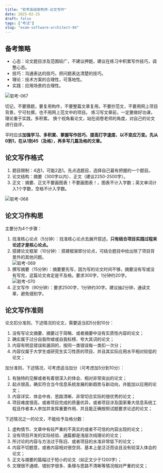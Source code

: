 ```yaml
---
title: "软考高级架构师-论文写作"
date: 2025-02-25
draft: false
tags: ["考试"]
slug: "exam-software-architect-04"
---
```



## 备考策略
- 心态：论文题目涉及范围较广，不建议押题，建议在练习中积累写作技巧，调整心态。
- 技巧：沟通表达的技巧，把问题表达清楚的技巧。
- 理论：技术方案的合理性，可落地性。
- 实践：应用场景的合理性。

![软考-067](/posts/annex/images/essays/软考-067.png)

切记，不要猜题，要复用构件，不要整篇文章复用。不要抄范文，不要用网上项目背景，宁可杜撰，也不用网上范文中的项目。 练习写文章前，一定要做好功课，理论重于实践，多积累。 
换个视角看论文，站在阅卷老师的角度，对自己的论文进行自评，

平时应该**加强学习、多积累、掌握写作技巧、提高打字速度、以不变应万变。先从0到1，在从1到45（及格），再多写几篇及格的文章。**

## 论文写作格式
1. 题目限制：4选1，可能2选1。先点选题目，选择自己最有把握的一个题目。
2. 论文结构：摘要（300字以内）、正文（建议2250-2500字）。
3. 正文：摘要、正文不要画图表！不要画图表！，图表不计入字数；英文单词计入1个字数，空格不计入字数。

![软考-068](/posts/annex/images/essays/软考-068.png)

## 论文习作构思
主要分为4个步骤：
1. 找准核心论点（5分钟）：找准核心论点去展开叙述。**只有结合项目实践过程来论述才是核心论点。**
2. 搭建论文框架（10分钟）：搭建框架即分论点，可结合题目中给出除了项目背景外的其他问题。<br>
    ![软考-069](/posts/annex/images/essays/软考-069.png)
3. 撰写摘要（15分钟）：摘要要先写，因为写的论文时间不够，摘要没有写或没有写完，这篇论文肯定是不及格。要求300字，1分钟约20字。<br>
    ![软考-070](/posts/annex/images/essays/软考-070.png)
4. 正文写作（90分钟）：要求2500字，1分钟约30字。建议抽2分钟，通读文章，避免错别字。

## 论文写作准则
论文扣分准则，下述情况的论文，需要适当扣5分到10分：
1. 没有写论文摘要、摘要过于简略、或者摘要中没有实质性内容的论文；
2. 确实属于过分自我吹嘘或自我标榜、夸大其词的论文；
3. 内容有明显错误和漏洞的，按同一类错误每一类扣一次分；
4. 内容仅属于大学生或研究生实习性质的项目、并且其实际应用水平相对较低的论文；

加分准则，下述情况，可考虑适当加分（可考虑加5分到10分）：
1. 有独特的见解或者有着很深入的体会、相对非常突出的论文；
2. 起点很高，确实符合当今信息系统发展的新趋势与新动向，并能加以应用的论文；
3. 内容详实、体会中肯、思路清晰、非常切合实际的很优秀的论文；
4. 项目难度很高，或者项目完成的质量优异，或者项目涉及国家重大信息系统工程且作者本人参加并发挥重要作用、并且能正确按照试题要求论述的论文；

下述情况之一的论文，不能给予及格分数：
1. 虚构情节、文章中有较严重的不真实的或者不可信的内容出现的论文；
2. 没有项目开发的实际经验、通篇都是浅层次纯理论的论文；
3. 所讨论的内容与方法过于陈旧、或者项目的水准非常低下的论文；
4. 内容不切题意，或者内容相对很空洞、基本上是泛泛而谈且没有较深入体会的论文；
5. 正文与摘要的篇幅过于短小的论文（如正文少于1200字）；
6. 文理很不通顺、错别字很多、条理与思路不清晰等情况相对严重的论文；

